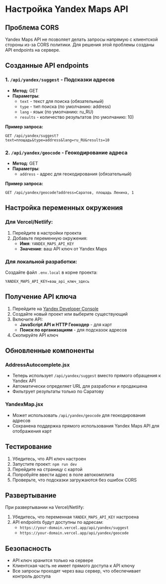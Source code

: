 # Настройка Yandex Maps API

## Проблема CORS

Yandex Maps API не позволяет делать запросы напрямую с клиентской стороны из-за CORS политики. Для решения этой проблемы созданы API endpoints на сервере.

## Созданные API endpoints

### 1. `/api/yandex/suggest` - Подсказки адресов
- **Метод**: GET
- **Параметры**: 
  - `text` - текст для поиска (обязательный)
  - `type` - тип поиска (по умолчанию: address)
  - `lang` - язык (по умолчанию: ru_RU)
  - `results` - количество результатов (по умолчанию: 10)

**Пример запроса:**
```
GET /api/yandex/suggest?text=площадь&type=address&lang=ru_RU&results=10
```

### 2. `/api/yandex/geocode` - Геокодирование адреса
- **Метод**: GET
- **Параметры**:
  - `address` - адрес для геокодирования (обязательный)

**Пример запроса:**
```
GET /api/yandex/geocode?address=Саратов, площадь Ленина, 1
```

## Настройка переменных окружения

### Для Vercel/Netlify:
1. Перейдите в настройки проекта
2. Добавьте переменную окружения:
   - **Имя**: `YANDEX_MAPS_API_KEY`
   - **Значение**: ваш API ключ от Yandex Maps

### Для локальной разработки:
Создайте файл `.env.local` в корне проекта:
```
YANDEX_MAPS_API_KEY=ваш_api_ключ_здесь
```

## Получение API ключа

1. Перейдите на [Yandex Developer Console](https://developer.tech.yandex.ru/)
2. Создайте новый проект или выберите существующий
3. Включите API:
   - **JavaScript API и HTTP Геокодер** - для карт
   - **Поиск по организациям** - для подсказок адресов
4. Скопируйте API ключ

## Обновленные компоненты

### AddressAutocomplete.jsx
- Теперь использует `/api/yandex/suggest` вместо прямого обращения к Yandex API
- Автоматически определяет URL для разработки и продакшена
- Фильтрует результаты только по Саратову

### YandexMap.jsx
- Может использовать `/api/yandex/geocode` для геокодирования адресов
- Сохранена поддержка прямого использования Yandex Maps API для отображения карт

## Тестирование

1. Убедитесь, что API ключ настроен
2. Запустите проект: `npm run dev`
3. Перейдите на страницу с картой
4. Попробуйте ввести адрес в поле автокомплита
5. Проверьте, что подсказки загружаются без ошибок CORS

## Развертывание

При развертывании на Vercel/Netlify:
1. Убедитесь, что переменная `YANDEX_MAPS_API_KEY` настроена
2. API endpoints будут доступны по адресам:
   - `https://your-domain.vercel.app/api/yandex/suggest`
   - `https://your-domain.vercel.app/api/yandex/geocode`

## Безопасность

- API ключ хранится только на сервере
- Клиентская часть не имеет прямого доступа к API ключу
- Все запросы проходят через ваш сервер, что обеспечивает контроль доступа
